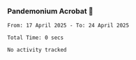 ### Pandemonium Acrobat 🤸

<!--START_SECTION:waka-->

```all_time
From: 17 April 2025 - To: 24 April 2025

Total Time: 0 secs

No activity tracked
```

<!--END_SECTION:waka-->

